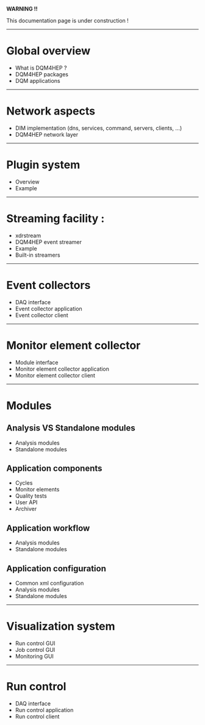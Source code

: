 **WARNING !!**

This documentation page is under construction !

---
# Global overview

- What is DQM4HEP ?
- DQM4HEP packages
- DQM applications

---
# Network aspects

- DIM implementation (dns, services, command, servers, clients, ...)
- DQM4HEP network layer

---
# Plugin system

- Overview
- Example

---
# Streaming facility :

- xdrstream
- DQM4HEP event streamer
- Example
- Built-in streamers

---
# Event collectors

- DAQ interface
- Event collector application
- Event collector client

---
# Monitor element collector

- Module interface
- Monitor element collector application
- Monitor element collector client

---
# Modules

## Analysis VS Standalone modules

- Analysis modules
- Standalone modules

## Application components
- Cycles
- Monitor elements
- Quality tests
- User API
- Archiver

## Application workflow

- Analysis modules
- Standalone modules

## Application configuration

- Common xml configuration
- Analysis modules
- Standalone modules

---
# Visualization system

- Run control GUI
- Job control GUI
- Monitoring GUI


---
# Run control

- DAQ interface
- Run control application
- Run control client
